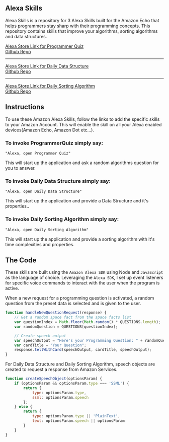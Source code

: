 ## Alexa Skills

Alexa Skills is a repository for 3 Alexa Skills built for the Amazon Echo that helps programmers stay sharp with their programming concepts.  This repository contains skills that improve your algorithms, sorting algorithms and data structures.

[Alexa Store Link for Programmer Quiz][programmerquiz]  
[Github Repo](https://github.com/peterzhen/ProgrammerQuiz)  

***

[Alexa Store Link for Daily Data Structure][dailydatastructure]  
[Github Repo](https://github.com/peterzhen/DailyDataStructure)  

***

[Alexa Store Link for Daily Sorting Algorithm][dailysortingalgorithm]  
[Github Repo](https://github.com/peterzhen/DailySortingAlgorithm)  

[programmerquiz]: https://www.amazon.com/THOS-Programmer-Quiz/dp/B06XT4V8VF/ref=sr_1_1?s=digital-skills&ie=UTF8&qid=1496019754&sr=1-1&keywords=programmer

[dailydatastructure]: https://www.amazon.com/THOS-Daily-Data-Structure/dp/B071Y57LN4/ref=sr_1_1?s=digital-skills&ie=UTF8&qid=1496122993&sr=1-1&keywords=data+structure

[dailysortingalgorithm]: https://www.amazon.com/THOS-Daily-Sorting-Algorithms/dp/B071DH61G8/ref=sr_1_2?s=digital-skills&ie=UTF8&qid=1496123003&sr=1-2&keywords=sorting


## Instructions

To use these Amazon Alexa Skills, follow the links to add the specific skills to your Amazon Account.  This will enable the skill on all your Alexa enabled devices(Amazon Echo, Amazon Dot etc...).  

### To invoke ProgrammerQuiz simply say:

`"Alexa, open Programmer Quiz"`

This will start up the application and ask a random algorithms question for you to answer.

### To invoke Daily Data Structure simply say:

`"Alexa, open Daily Data Structure"`

This will start up the application and provide a Data Structure and it's properties..

### To invoke Daily Sorting Algorithm simply say:

`"Alexa, open Daily Sorting Algorithm"`

This will start up the application and provide a sorting algorithm with it's time complexities and properties.

## The Code

These skills are built using the `Amazon Alexa SDK` using Node and `JavaScript` as the language of choice.  Leveraging the `Alexa SDK`, I set up event listeners for specific voice commands to interact with the user when the program is active.  

When a new request for a programming question is activated, a random question from the preset data is selected and is given to the user.

```javascript
function handleNewQuestionRequest(response) {
    // Get a random space fact from the space facts list
    var questionIndex = Math.floor(Math.random() * QUESTIONS.length);
    var randomQuestion = QUESTIONS[questionIndex];

    // Create speech output
    var speechOutput = "Here's your Programming Question: " + randomQuestion;
    var cardTitle = "Your Question";
    response.tellWithCard(speechOutput, cardTitle, speechOutput);
}
```

For Daily Data Structure and Daily Sorting Algorithm, speech objects are created to request a response from Amazon Services.

```javascript
function createSpeechObject(optionsParam) {
    if (optionsParam && optionsParam.type === 'SSML') {
        return {
            type: optionsParam.type,
            ssml: optionsParam.speech
        };
    } else {
        return {
            type: optionsParam.type || 'PlainText',
            text: optionsParam.speech || optionsParam
        }
    }
}
```
